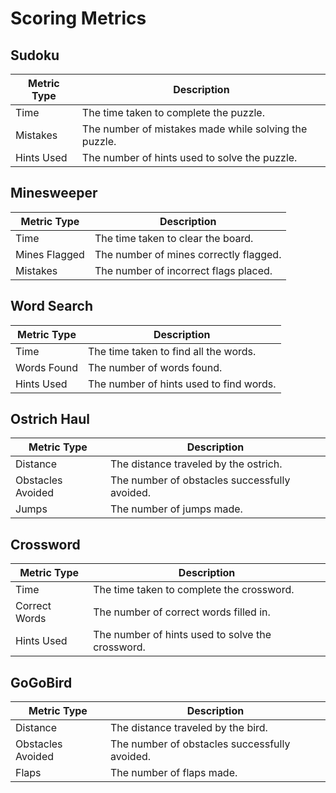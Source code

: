 # Scoring Metrics

## Sudoku

| Metric Type | Description                                           |
| ----------- | ----------------------------------------------------- |
| Time        | The time taken to complete the puzzle.                |
| Mistakes    | The number of mistakes made while solving the puzzle. |
| Hints Used  | The number of hints used to solve the puzzle.         |

## Minesweeper

| Metric Type   | Description                            |
| ------------- | -------------------------------------- |
| Time          | The time taken to clear the board.     |
| Mines Flagged | The number of mines correctly flagged. |
| Mistakes      | The number of incorrect flags placed.  |

## Word Search

| Metric Type | Description                             |
| ----------- | --------------------------------------- |
| Time        | The time taken to find all the words.   |
| Words Found | The number of words found.              |
| Hints Used  | The number of hints used to find words. |

## Ostrich Haul

| Metric Type       | Description                                   |
| ----------------- | --------------------------------------------- |
| Distance          | The distance traveled by the ostrich.         |
| Obstacles Avoided | The number of obstacles successfully avoided. |
| Jumps             | The number of jumps made.                     |

## Crossword

| Metric Type   | Description                                      |
| ------------- | ------------------------------------------------ |
| Time          | The time taken to complete the crossword.        |
| Correct Words | The number of correct words filled in.           |
| Hints Used    | The number of hints used to solve the crossword. |

## GoGoBird

| Metric Type       | Description                                   |
| ----------------- | --------------------------------------------- |
| Distance          | The distance traveled by the bird.            |
| Obstacles Avoided | The number of obstacles successfully avoided. |
| Flaps             | The number of flaps made.                     |
